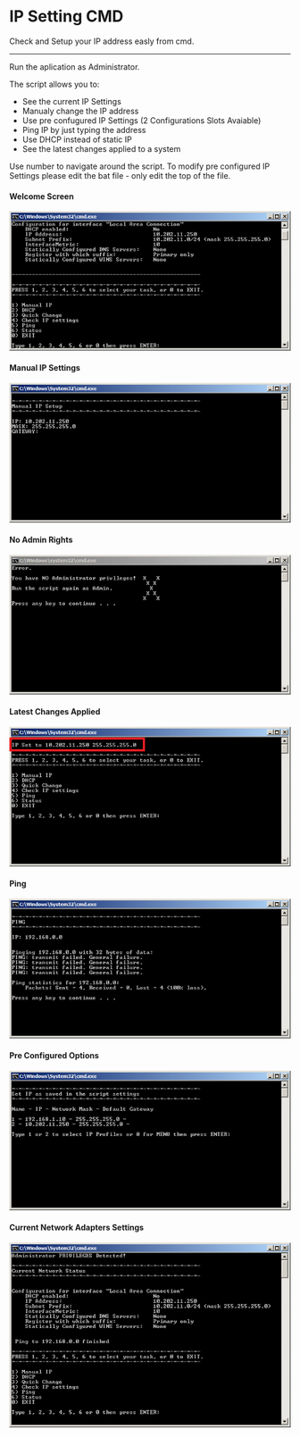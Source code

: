 # IP Setting CMD
Check and Setup your IP address easly from cmd.

---

Run the aplication as Administrator.

The script allows you to:
- See the current IP Settings
- Manualy change the IP address
- Use pre confugured IP Settings (2 Configurations Slots Avaiable)
- Ping IP by just typing the address
- Use DHCP instead of static IP
- See the latest changes applied to a system

Use number to navigate around the script. To modify pre configured IP Settings please edit the bat file - only edit the top of the file.

#### Welcome Screen
![screenshot](images/startup.PNG)

#### Manual IP Settings
![screenshot](images/ManualIPSetting.PNG)

#### No Admin Rights
![screenshot](images/NoAdmin.PNG)

#### Latest Changes Applied
![screenshot](images/NewSettings.PNG)

#### Ping
![screenshot](images/Ping.PNG)

#### Pre Configured Options
![screenshot](images/PreConfigured.PNG)

#### Current Network Adapters Settings 
![screenshot](images/Status.PNG)
